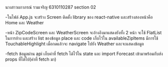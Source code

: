 นางสาวผกาภรณ์ รามเจริญ 6310110287 section 02

-ในไฟล์ App.js จะสร้าง Screen ติดตั้ง library ของ react-native  และสร้างสองหน้าคือ  Home และ Weather  

-หน้า ZipCodeScreen และ WeatherScreen จะอ้างอิงมาแสดงยังทั้ง 2 หน้า จะใช้ FlatList ในการอ้าง และสร้าง list ของข้อมูล place และ code เก็บไว้ใน availableZipItems มีการใช้ TouchableHighlight เมื่อกดแล้วจะ navigate ไปยัง Weather และจะแสดงข้อมูล

-fetch ข้อมูลผ่าน api เก็บค่าที่ fetch ได้ไว้ใน state และ import Forecast เข้ามาพร้อมกับส่ง props ที่ได้ไป(ค่าที่ fetch มา)